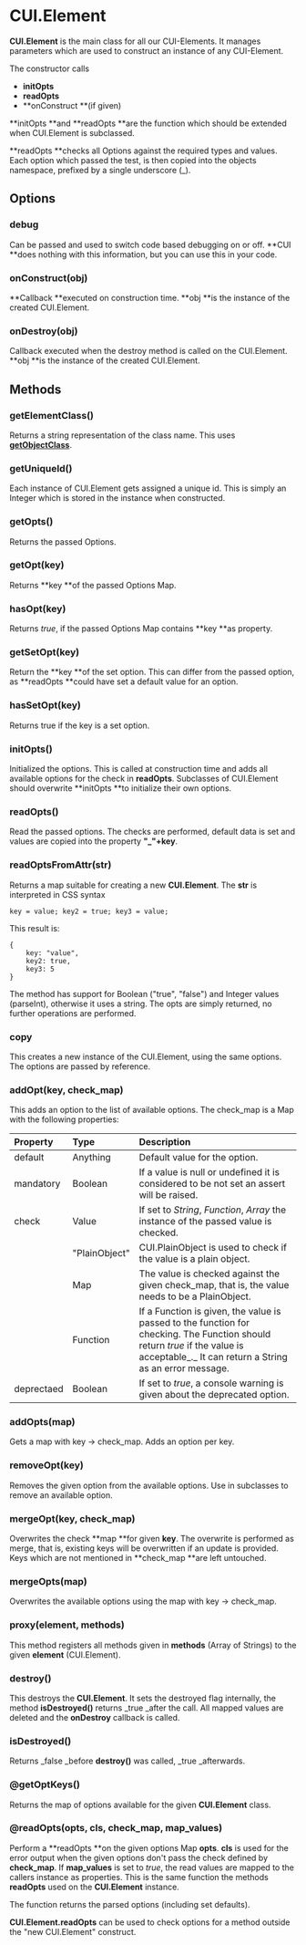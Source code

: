 # CUI.Element

**CUI.Element** is the main class for all our CUI-Elements. It manages parameters which are used to construct an instance of any CUI-Element.

The constructor calls

* **initOpts**
* **readOpts**
* **onConstruct **\(if given\)

**initOpts **and **readOpts **are the function which should be extended when CUI.Element is subclassed.

**readOpts **checks all Options against the required types and values. Each option which passed the test, is then copied into the objects namespace, prefixed by a single underscore \(\_\).

## Options

### debug

Can be passed and used to switch code based debugging on or off. **CUI **does nothing with this information, but you can use this in your code.

### onConstruct\(obj\)

**Callback **executed on construction time. **obj **is the instance of the created CUI.Element.

### onDestroy\(obj\)

Callback executed when the destroy method is called on the CUI.Element. **obj **is the instance of the created CUI.Element.

## Methods

### getElementClass\(\)

Returns a string representation of the class name. This uses [**getObjectClass**](common.md).

### getUniqueId\(\)

Each instance of CUI.Element gets assigned a unique id. This is simply an Integer which is stored in the instance when constructed.

### getOpts\(\)

Returns the passed Options.

### getOpt\(key\)

Returns **key **of the passed Options Map.

### hasOpt\(key\)

Returns _true_, if the passed Options Map contains **key **as property.

### getSetOpt\(key\)

Return the **key **of the set option. This can differ from the passed option, as **readOpts **could have set a default value for an option.

### hasSetOpt\(key\)

Returns true if the key is a set option.

### initOpts\(\)

Initialized the options. This is called at construction time and adds all available options for the check in **readOpts**. Subclasses of CUI.Element should overwrite **initOpts **to initialize their own options.

### readOpts\(\)

Read the passed options. The checks are performed, default data is set and values are copied into the property **"\_"+key**.

### readOptsFromAttr\(str\)

Returns a map suitable for creating a new **CUI.Element**. The **str** is interpreted in CSS syntax

```
key = value; key2 = true; key3 = value;
```

This result is:

```
{
    key: "value",
    key2: true,
    key3: 5
}
```

The method has support for Boolean \("true", "false"\) and Integer values \(parseInt\), otherwise it uses a string. The  opts are simply returned, no further operations are performed.

### copy

This creates a new instance of the CUI.Element, using the same options. The options are passed by reference.

### addOpt\(key, check\_map\)

This adds an option to the list of available options. The check\_map is a Map with the following properties:

| Property | Type | Description |
| :--- | :--- | :--- |
| default | Anything | Default value for the option. |
| mandatory | Boolean | If a value is null or undefined it is considered to be not set an assert will be raised. |
| check | Value | If set to _String_, _Function_, _Array_ the instance of the passed value is checked. |
|  | "PlainObject" | CUI.PlainObject is used to check if the value is a plain object. |
|  | Map | The value is checked against the given check\_map, that is, the value needs to be a PlainObject. |
|  | Function | If a Function is given, the value is passed to the function for checking. The Function should return _true_ if the value is acceptable_._ It can return a String as an error message. |
| deprectaed | Boolean | If set to _true_, a console warning is given about the deprecated option. |

### addOpts\(map\)

Gets a map with key -&gt; check\_map. Adds an option per key.

### removeOpt\(key\)

Removes the given option from the available options. Use in subclasses to remove an available option.

### mergeOpt\(key, check\_map\)

Overwrites the check **map **for given **key**. The overwrite is performed as merge, that is, existing keys will be overwritten if an update is provided. Keys which are not mentioned in **check\_map **are left untouched.

### mergeOpts\(map\)

Overwrites the available options using the map with key -&gt; check\_map.

### proxy\(element, methods\)

This method registers all methods given in **methods** \(Array of Strings\) to the given **element** \(CUI.Element\).

### destroy\(\)

This destroys the **CUI.Element**. It sets the destroyed flag internally, the method **isDestroyed\(\)** returns \_true \_after the call. All mapped values are deleted and the **onDestroy** callback is called.

### isDestroyed\(\)

Returns \_false \_before **destroy\(\)** was called, \_true \_afterwards.

### @getOptKeys\(\)

Returns the map of options available for the given **CUI.Element** class.

### @readOpts\(opts, cls, check\_map, map\_values\)

Perform a **readOpts **on the given options Map **opts**. **cls** is used for the error output when the given options don't pass the check defined by **check\_map**. If **map\_values** is set to _true_, the read values are mapped to the callers instance as properties. This is the same function the methods **readOpts** used on the **CUI.Element** instance.

The function returns the parsed options (including set defaults).

**CUI.Element.readOpts** can be used to check options for a method outside the "new CUI.Element" construct.


